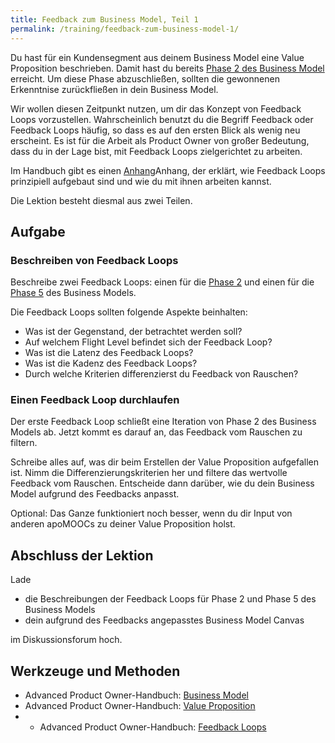 ```yaml
---
title: Feedback zum Business Model, Teil 1
permalink: /training/feedback-zum-business-model-1/
---
```


Du hast für ein Kundensegment aus deinem Business Model eine Value Proposition beschrieben.
Damit hast du bereits [Phase 2 des Business Model](https://manual.advancedproductowner.com/business-model/#2-verstehen) erreicht.
Um diese Phase abzuschließen, sollten die gewonnenen Erkenntnise zurückfließen in dein Business Model.

Wir wollen diesen Zeitpunkt nutzen, um dir das Konzept von Feedback Loops vorzustellen.
Wahrscheinlich benutzt du die Begriff Feedback oder Feedback Loops häufig, so dass es auf den ersten Blick als wenig neu erscheint.
Es ist für die Arbeit als Product Owner von großer Bedeutung, dass du in der Lage bist, mit Feedback Loops zielgerichtet zu arbeiten.

Im Handbuch gibt es einen [Anhang](https://manual.advancedproductowner.com/feedback-loops)Anhang, der erklärt, wie Feedback Loops prinzipiell aufgebaut sind und wie du mit ihnen arbeiten kannst.

Die Lektion besteht diesmal aus zwei Teilen.

## Aufgabe

### Beschreiben von Feedback Loops

Beschreibe zwei Feedback Loops: einen für die [Phase 2](https://manual.advancedproductowner.com/business-model/#2-verstehen) und einen für die [Phase 5](https://manual.advancedproductowner.com/business-model/#5-durchf%C3%BChren) des Business Models.

Die Feedback Loops sollten folgende Aspekte beinhalten:

- Was ist der Gegenstand, der betrachtet werden soll?
- Auf welchem Flight Level befindet sich der Feedback Loop?
- Was ist die Latenz des Feedback Loops?
- Was ist die Kadenz des Feedback Loops?
- Durch welche Kriterien differenzierst du Feedback von Rauschen?

### Einen Feedback Loop durchlaufen

Der erste Feedback Loop schließt eine Iteration von Phase 2 des Business Models ab.
Jetzt kommt es darauf an, das Feedback vom Rauschen zu filtern.

Schreibe alles auf, was dir beim Erstellen der Value Proposition aufgefallen ist.
Nimm die Differenzierungskriterien her und filtere das wertvolle Feedback vom Rauschen.
Entscheide dann darüber, wie du dein Business Model aufgrund des Feedbacks anpasst.

Optional: Das Ganze funktioniert noch besser, wenn du dir Input von anderen apoMOOCs zu deiner Value Proposition holst.

## Abschluss der Lektion
Lade 

- die Beschreibungen der Feedback Loops für Phase 2 und Phase 5 des Business Models 
- dein aufgrund des Feedbacks angepasstes Business Model Canvas 

im Diskussionsforum hoch.

## Werkzeuge und Methoden

* Advanced Product Owner-Handbuch: [Business Model](https://manual.advancedproductowner.com/business-model/)
* Advanced Product Owner-Handbuch: [Value Proposition](https://manual.advancedproductowner.com/value-proposition/)
* * Advanced Product Owner-Handbuch: [Feedback Loops](https://manual.advancedproductowner.com/feedback-loops/)
